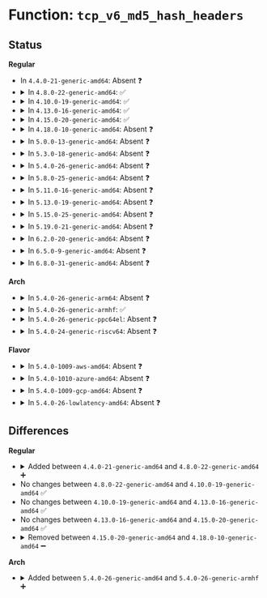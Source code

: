 # Function: <code>tcp_v6_md5_hash_headers</code>

## Status
<b>Regular</b>
<ul>
<li>
In <code>4.4.0-21-generic-amd64</code>: Absent ❓
</li>
<li>
<details>
<summary>In <code>4.8.0-22-generic-amd64</code>: ✅</summary>

```c
int tcp_v6_md5_hash_headers(struct tcp_md5sig_pool * hp, const struct in6_addr * daddr, const struct in6_addr * saddr, const struct tcphdr * th, int nbytes)
```

```json
{
  "name": "tcp_v6_md5_hash_headers",
  "collision_type": "Unique Static",
  "inline_type": "No",
  "funcs": [
    {
      "addr": 18446744071587616064,
      "name": "tcp_v6_md5_hash_headers",
      "external": false,
      "loc": "net/ipv6/tcp_ipv6.c:533",
      "file": "net/ipv6/tcp_ipv6.c",
      "inline": "seen, unknown",
      "caller_inline": [],
      "caller_func": [
        "net/ipv6/tcp_ipv6.c:tcp_v6_send_response",
        "net/ipv6/tcp_ipv6.c:tcp_v6_md5_hash_skb"
      ]
    }
  ],
  "symbols": [
    {
      "addr": 18446744071587616064,
      "name": "tcp_v6_md5_hash_headers",
      "section": ".text",
      "bind": "STB_LOCAL",
      "size": 183
    }
  ]
}
```
</details>
</li>
<li>
<details>
<summary>In <code>4.10.0-19-generic-amd64</code>: ✅</summary>

```c
int tcp_v6_md5_hash_headers(struct tcp_md5sig_pool * hp, const struct in6_addr * daddr, const struct in6_addr * saddr, const struct tcphdr * th, int nbytes)
```

```json
{
  "name": "tcp_v6_md5_hash_headers",
  "collision_type": "Unique Static",
  "inline_type": "No",
  "funcs": [
    {
      "addr": 18446744071587820928,
      "name": "tcp_v6_md5_hash_headers",
      "external": false,
      "loc": "net/ipv6/tcp_ipv6.c:542",
      "file": "net/ipv6/tcp_ipv6.c",
      "inline": "seen, unknown",
      "caller_inline": [],
      "caller_func": [
        "net/ipv6/tcp_ipv6.c:tcp_v6_send_response",
        "net/ipv6/tcp_ipv6.c:tcp_v6_md5_hash_skb"
      ]
    }
  ],
  "symbols": [
    {
      "addr": 18446744071587820928,
      "name": "tcp_v6_md5_hash_headers",
      "section": ".text",
      "bind": "STB_LOCAL",
      "size": 183
    }
  ]
}
```
</details>
</li>
<li>
<details>
<summary>In <code>4.13.0-16-generic-amd64</code>: ✅</summary>

```c
int tcp_v6_md5_hash_headers(struct tcp_md5sig_pool * hp, const struct in6_addr * daddr, const struct in6_addr * saddr, const struct tcphdr * th, int nbytes)
```

```json
{
  "name": "tcp_v6_md5_hash_headers",
  "collision_type": "Unique Static",
  "inline_type": "No",
  "funcs": [
    {
      "addr": 18446744071587978160,
      "name": "tcp_v6_md5_hash_headers",
      "external": false,
      "loc": "net/ipv6/tcp_ipv6.c:565",
      "file": "net/ipv6/tcp_ipv6.c",
      "inline": "seen, unknown",
      "caller_inline": [],
      "caller_func": [
        "net/ipv6/tcp_ipv6.c:tcp_v6_send_response",
        "net/ipv6/tcp_ipv6.c:tcp_v6_md5_hash_skb"
      ]
    }
  ],
  "symbols": [
    {
      "addr": 18446744071587978160,
      "name": "tcp_v6_md5_hash_headers",
      "section": ".text",
      "bind": "STB_LOCAL",
      "size": 193
    }
  ]
}
```
</details>
</li>
<li>
<details>
<summary>In <code>4.15.0-20-generic-amd64</code>: ✅</summary>

```c
int tcp_v6_md5_hash_headers(struct tcp_md5sig_pool * hp, const struct in6_addr * daddr, const struct in6_addr * saddr, const struct tcphdr * th, int nbytes)
```

```json
{
  "name": "tcp_v6_md5_hash_headers",
  "collision_type": "Unique Static",
  "inline_type": "No",
  "funcs": [
    {
      "addr": 18446744071588514128,
      "name": "tcp_v6_md5_hash_headers",
      "external": false,
      "loc": "net/ipv6/tcp_ipv6.c:567",
      "file": "net/ipv6/tcp_ipv6.c",
      "inline": "seen, unknown",
      "caller_inline": [],
      "caller_func": [
        "net/ipv6/tcp_ipv6.c:tcp_v6_send_response",
        "net/ipv6/tcp_ipv6.c:tcp_v6_md5_hash_skb"
      ]
    }
  ],
  "symbols": [
    {
      "addr": 18446744071588514128,
      "name": "tcp_v6_md5_hash_headers",
      "section": ".text",
      "bind": "STB_LOCAL",
      "size": 199
    }
  ]
}
```
</details>
</li>
<li>
<details>
<summary>In <code>4.18.0-10-generic-amd64</code>: Absent ❓</summary>

```json
{
  "name": "tcp_v6_md5_hash_headers",
  "collision_type": "Unique Static",
  "inline_type": "Selective",
  "funcs": [
    {
      "addr": 18446744071588880480,
      "name": "tcp_v6_md5_hash_headers",
      "external": false,
      "loc": "net/ipv6/tcp_ipv6.c:581",
      "file": "net/ipv6/tcp_ipv6.c",
      "inline": "not declared, inlined",
      "caller_inline": [],
      "caller_func": [
        "net/ipv6/tcp_ipv6.c:tcp_v6_send_response",
        "net/ipv6/tcp_ipv6.c:tcp_v6_md5_hash_skb"
      ]
    }
  ],
  "symbols": [
    {
      "addr": 18446744071588880480,
      "name": "tcp_v6_md5_hash_headers.isra.22",
      "section": ".text",
      "bind": "STB_LOCAL",
      "size": 177
    }
  ]
}
```
</details>
</li>
<li>
<details>
<summary>In <code>5.0.0-13-generic-amd64</code>: Absent ❓</summary>

```json
{
  "name": "tcp_v6_md5_hash_headers",
  "collision_type": "Unique Static",
  "inline_type": "Selective",
  "funcs": [
    {
      "addr": 18446744071589103824,
      "name": "tcp_v6_md5_hash_headers",
      "external": false,
      "loc": "net/ipv6/tcp_ipv6.c:584",
      "file": "net/ipv6/tcp_ipv6.c",
      "inline": "not declared, inlined",
      "caller_inline": [],
      "caller_func": [
        "net/ipv6/tcp_ipv6.c:tcp_v6_send_response",
        "net/ipv6/tcp_ipv6.c:tcp_v6_md5_hash_skb"
      ]
    }
  ],
  "symbols": [
    {
      "addr": 18446744071589103824,
      "name": "tcp_v6_md5_hash_headers.isra.25",
      "section": ".text",
      "bind": "STB_LOCAL",
      "size": 225
    }
  ]
}
```
</details>
</li>
<li>
<details>
<summary>In <code>5.3.0-18-generic-amd64</code>: Absent ❓</summary>

```json
{
  "name": "tcp_v6_md5_hash_headers",
  "collision_type": "Unique Static",
  "inline_type": "Selective",
  "funcs": [
    {
      "addr": 18446744071589556816,
      "name": "tcp_v6_md5_hash_headers",
      "external": false,
      "loc": "net/ipv6/tcp_ipv6.c:591",
      "file": "net/ipv6/tcp_ipv6.c",
      "inline": "not declared, inlined",
      "caller_inline": [],
      "caller_func": [
        "net/ipv6/tcp_ipv6.c:tcp_v6_send_response",
        "net/ipv6/tcp_ipv6.c:tcp_v6_md5_hash_skb"
      ]
    }
  ],
  "symbols": [
    {
      "addr": 18446744071589556816,
      "name": "tcp_v6_md5_hash_headers.isra.0",
      "section": ".text",
      "bind": "STB_LOCAL",
      "size": 234
    }
  ]
}
```
</details>
</li>
<li>
<details>
<summary>In <code>5.4.0-26-generic-amd64</code>: Absent ❓</summary>

```json
{
  "name": "tcp_v6_md5_hash_headers",
  "collision_type": "Unique Static",
  "inline_type": "Selective",
  "funcs": [
    {
      "addr": 18446744071589780848,
      "name": "tcp_v6_md5_hash_headers",
      "external": false,
      "loc": "net/ipv6/tcp_ipv6.c:593",
      "file": "net/ipv6/tcp_ipv6.c",
      "inline": "not declared, inlined",
      "caller_inline": [],
      "caller_func": [
        "net/ipv6/tcp_ipv6.c:tcp_v6_send_response",
        "net/ipv6/tcp_ipv6.c:tcp_v6_md5_hash_skb"
      ]
    }
  ],
  "symbols": [
    {
      "addr": 18446744071589780848,
      "name": "tcp_v6_md5_hash_headers.isra.0",
      "section": ".text",
      "bind": "STB_LOCAL",
      "size": 234
    }
  ]
}
```
</details>
</li>
<li>
<details>
<summary>In <code>5.8.0-25-generic-amd64</code>: Absent ❓</summary>

```json
{
  "name": "tcp_v6_md5_hash_headers",
  "collision_type": "Unique Static",
  "inline_type": "Selective",
  "funcs": [
    {
      "addr": 18446744071590802208,
      "name": "tcp_v6_md5_hash_headers",
      "external": false,
      "loc": "net/ipv6/tcp_ipv6.c:636",
      "file": "net/ipv6/tcp_ipv6.c",
      "inline": "not declared, inlined",
      "caller_inline": [],
      "caller_func": [
        "net/ipv6/tcp_ipv6.c:tcp_v6_md5_hash_skb"
      ]
    }
  ],
  "symbols": [
    {
      "addr": 18446744071590802208,
      "name": "tcp_v6_md5_hash_headers.isra.0",
      "section": ".text",
      "bind": "STB_LOCAL",
      "size": 246
    }
  ]
}
```
</details>
</li>
<li>
<details>
<summary>In <code>5.11.0-16-generic-amd64</code>: Absent ❓</summary>

```json
{
  "name": "tcp_v6_md5_hash_headers",
  "collision_type": "Unique Static",
  "inline_type": "Selective",
  "funcs": [
    {
      "addr": 18446744071590861600,
      "name": "tcp_v6_md5_hash_headers",
      "external": false,
      "loc": "net/ipv6/tcp_ipv6.c:647",
      "file": "net/ipv6/tcp_ipv6.c",
      "inline": "not declared, inlined",
      "caller_inline": [],
      "caller_func": [
        "net/ipv6/tcp_ipv6.c:tcp_v6_md5_hash_skb"
      ]
    }
  ],
  "symbols": [
    {
      "addr": 18446744071590861600,
      "name": "tcp_v6_md5_hash_headers.isra.0",
      "section": ".text",
      "bind": "STB_LOCAL",
      "size": 246
    }
  ]
}
```
</details>
</li>
<li>
<details>
<summary>In <code>5.13.0-19-generic-amd64</code>: Absent ❓</summary>

```json
{
  "name": "tcp_v6_md5_hash_headers",
  "collision_type": "Unique Static",
  "inline_type": "Selective",
  "funcs": [
    {
      "addr": 18446744071590790480,
      "name": "tcp_v6_md5_hash_headers",
      "external": false,
      "loc": "net/ipv6/tcp_ipv6.c:662",
      "file": "net/ipv6/tcp_ipv6.c",
      "inline": "not declared, inlined",
      "caller_inline": [],
      "caller_func": [
        "net/ipv6/tcp_ipv6.c:tcp_v6_send_response",
        "net/ipv6/tcp_ipv6.c:tcp_v6_md5_hash_skb"
      ]
    }
  ],
  "symbols": [
    {
      "addr": 18446744071590790480,
      "name": "tcp_v6_md5_hash_headers.isra.0",
      "section": ".text",
      "bind": "STB_LOCAL",
      "size": 246
    }
  ]
}
```
</details>
</li>
<li>
<details>
<summary>In <code>5.15.0-25-generic-amd64</code>: Absent ❓</summary>

```json
{
  "name": "tcp_v6_md5_hash_headers",
  "collision_type": "Unique Static",
  "inline_type": "Selective",
  "funcs": [
    {
      "addr": 18446744071591608048,
      "name": "tcp_v6_md5_hash_headers",
      "external": false,
      "loc": "net/ipv6/tcp_ipv6.c:665",
      "file": "net/ipv6/tcp_ipv6.c",
      "inline": "not declared, inlined",
      "caller_inline": [],
      "caller_func": [
        "net/ipv6/tcp_ipv6.c:tcp_v6_send_response",
        "net/ipv6/tcp_ipv6.c:tcp_v6_md5_hash_skb"
      ]
    }
  ],
  "symbols": [
    {
      "addr": 18446744071591608048,
      "name": "tcp_v6_md5_hash_headers.isra.0",
      "section": ".text",
      "bind": "STB_LOCAL",
      "size": 246
    }
  ]
}
```
</details>
</li>
<li>
<details>
<summary>In <code>5.19.0-21-generic-amd64</code>: Absent ❓</summary>

```json
{
  "name": "tcp_v6_md5_hash_headers",
  "collision_type": "Unique Static",
  "inline_type": "Selective",
  "funcs": [
    {
      "addr": 18446744071593301344,
      "name": "tcp_v6_md5_hash_headers",
      "external": false,
      "loc": "net/ipv6/tcp_ipv6.c:669",
      "file": "net/ipv6/tcp_ipv6.c",
      "inline": "not declared, inlined",
      "caller_inline": [],
      "caller_func": [
        "net/ipv6/tcp_ipv6.c:tcp_v6_send_response",
        "net/ipv6/tcp_ipv6.c:tcp_v6_md5_hash_skb"
      ]
    }
  ],
  "symbols": [
    {
      "addr": 18446744071593301344,
      "name": "tcp_v6_md5_hash_headers.isra.0",
      "section": ".text",
      "bind": "STB_LOCAL",
      "size": 284
    }
  ]
}
```
</details>
</li>
<li>
<details>
<summary>In <code>6.2.0-20-generic-amd64</code>: Absent ❓</summary>

```json
{
  "name": "tcp_v6_md5_hash_headers",
  "collision_type": "Unique Static",
  "inline_type": "Selective",
  "funcs": [
    {
      "addr": 18446744071595205376,
      "name": "tcp_v6_md5_hash_headers",
      "external": false,
      "loc": "net/ipv6/tcp_ipv6.c:676",
      "file": "net/ipv6/tcp_ipv6.c",
      "inline": "not declared, inlined",
      "caller_inline": [],
      "caller_func": [
        "net/ipv6/tcp_ipv6.c:tcp_v6_send_response",
        "net/ipv6/tcp_ipv6.c:tcp_v6_md5_hash_skb"
      ]
    }
  ],
  "symbols": [
    {
      "addr": 18446744071595205376,
      "name": "tcp_v6_md5_hash_headers.isra.0",
      "section": ".text",
      "bind": "STB_LOCAL",
      "size": 284
    }
  ]
}
```
</details>
</li>
<li>
<details>
<summary>In <code>6.5.0-9-generic-amd64</code>: Absent ❓</summary>

```json
{
  "name": "tcp_v6_md5_hash_headers",
  "collision_type": "Unique Static",
  "inline_type": "Selective",
  "funcs": [
    {
      "addr": 18446744071595601184,
      "name": "tcp_v6_md5_hash_headers",
      "external": false,
      "loc": "net/ipv6/tcp_ipv6.c:673",
      "file": "net/ipv6/tcp_ipv6.c",
      "inline": "not declared, inlined",
      "caller_inline": [],
      "caller_func": [
        "net/ipv6/tcp_ipv6.c:tcp_v6_md5_hash_skb"
      ]
    }
  ],
  "symbols": [
    {
      "addr": 18446744071595601184,
      "name": "tcp_v6_md5_hash_headers.isra.0",
      "section": ".text",
      "bind": "STB_LOCAL",
      "size": 267
    }
  ]
}
```
</details>
</li>
<li>
<details>
<summary>In <code>6.8.0-31-generic-amd64</code>: Absent ❓</summary>

```json
{
  "name": "tcp_v6_md5_hash_headers",
  "collision_type": "Unique Static",
  "inline_type": "Selective",
  "funcs": [
    {
      "addr": 18446744071596443456,
      "name": "tcp_v6_md5_hash_headers",
      "external": false,
      "loc": "net/ipv6/tcp_ipv6.c:693",
      "file": "net/ipv6/tcp_ipv6.c",
      "inline": "not declared, inlined",
      "caller_inline": [],
      "caller_func": [
        "net/ipv6/tcp_ipv6.c:tcp_v6_send_response",
        "net/ipv6/tcp_ipv6.c:tcp_v6_md5_hash_skb"
      ]
    }
  ],
  "symbols": [
    {
      "addr": 18446744071596443456,
      "name": "tcp_v6_md5_hash_headers.isra.0",
      "section": ".text",
      "bind": "STB_LOCAL",
      "size": 228
    }
  ]
}
```
</details>
</li>
</ul>
<b>Arch</b>
<ul>
<li>
<details>
<summary>In <code>5.4.0-26-generic-arm64</code>: Absent ❓</summary>

```json
{
  "name": "tcp_v6_md5_hash_headers",
  "collision_type": "Unique Static",
  "inline_type": "Selective",
  "funcs": [
    {
      "addr": 18446603336503485800,
      "name": "tcp_v6_md5_hash_headers",
      "external": false,
      "loc": "net/ipv6/tcp_ipv6.c:593",
      "file": "net/ipv6/tcp_ipv6.c",
      "inline": "not declared, inlined",
      "caller_inline": [],
      "caller_func": [
        "net/ipv6/tcp_ipv6.c:tcp_v6_send_response",
        "net/ipv6/tcp_ipv6.c:tcp_v6_md5_hash_skb"
      ]
    }
  ],
  "symbols": [
    {
      "addr": 18446603336503485800,
      "name": "tcp_v6_md5_hash_headers.isra.0",
      "section": ".text",
      "bind": "STB_LOCAL",
      "size": 264
    }
  ]
}
```
</details>
</li>
<li>
<details>
<summary>In <code>5.4.0-26-generic-armhf</code>: ✅</summary>

```c
int tcp_v6_md5_hash_headers(struct tcp_md5sig_pool * hp, const struct in6_addr * daddr, const struct in6_addr * saddr, const struct tcphdr * th, int nbytes)
```

```json
{
  "name": "tcp_v6_md5_hash_headers",
  "collision_type": "Unique Static",
  "inline_type": "No",
  "funcs": [
    {
      "addr": 3236135928,
      "name": "tcp_v6_md5_hash_headers",
      "external": false,
      "loc": "net/ipv6/tcp_ipv6.c:593",
      "file": "net/ipv6/tcp_ipv6.c",
      "inline": "seen, unknown",
      "caller_inline": [],
      "caller_func": [
        "net/ipv6/tcp_ipv6.c:tcp_v6_send_response",
        "net/ipv6/tcp_ipv6.c:tcp_v6_md5_hash_skb"
      ]
    }
  ],
  "symbols": [
    {
      "addr": 3236135928,
      "name": "tcp_v6_md5_hash_headers",
      "section": ".text",
      "bind": "STB_LOCAL",
      "size": 288
    }
  ]
}
```
</details>
</li>
<li>
<details>
<summary>In <code>5.4.0-26-generic-ppc64el</code>: Absent ❓</summary>

```json
{
  "name": "tcp_v6_md5_hash_headers",
  "collision_type": "Unique Static",
  "inline_type": "Selective",
  "funcs": [
    {
      "addr": 13835058055297272736,
      "name": "tcp_v6_md5_hash_headers",
      "external": false,
      "loc": "net/ipv6/tcp_ipv6.c:593",
      "file": "net/ipv6/tcp_ipv6.c",
      "inline": "not declared, inlined",
      "caller_inline": [],
      "caller_func": [
        "net/ipv6/tcp_ipv6.c:tcp_v6_send_response",
        "net/ipv6/tcp_ipv6.c:tcp_v6_md5_hash_skb"
      ]
    }
  ],
  "symbols": [
    {
      "addr": 13835058055297272736,
      "name": "tcp_v6_md5_hash_headers.isra.0",
      "section": ".text",
      "bind": "STB_LOCAL",
      "size": 340
    }
  ]
}
```
</details>
</li>
<li>
<details>
<summary>In <code>5.4.0-24-generic-riscv64</code>: Absent ❓</summary>

```json
{
  "name": "tcp_v6_md5_hash_headers",
  "collision_type": "Unique Static",
  "inline_type": "Selective",
  "funcs": [
    {
      "addr": 18446743936279460820,
      "name": "tcp_v6_md5_hash_headers",
      "external": false,
      "loc": "net/ipv6/tcp_ipv6.c:593",
      "file": "net/ipv6/tcp_ipv6.c",
      "inline": "not declared, inlined",
      "caller_inline": [],
      "caller_func": [
        "net/ipv6/tcp_ipv6.c:tcp_v6_send_response",
        "net/ipv6/tcp_ipv6.c:tcp_v6_md5_hash_skb"
      ]
    }
  ],
  "symbols": [
    {
      "addr": 18446743936279460820,
      "name": "tcp_v6_md5_hash_headers.isra.0",
      "section": ".text",
      "bind": "STB_LOCAL",
      "size": 274
    }
  ]
}
```
</details>
</li>
</ul>
<b>Flavor</b>
<ul>
<li>
<details>
<summary>In <code>5.4.0-1009-aws-amd64</code>: Absent ❓</summary>

```json
{
  "name": "tcp_v6_md5_hash_headers",
  "collision_type": "Unique Static",
  "inline_type": "Selective",
  "funcs": [
    {
      "addr": 18446744071589385216,
      "name": "tcp_v6_md5_hash_headers",
      "external": false,
      "loc": "net/ipv6/tcp_ipv6.c:593",
      "file": "net/ipv6/tcp_ipv6.c",
      "inline": "not declared, inlined",
      "caller_inline": [],
      "caller_func": [
        "net/ipv6/tcp_ipv6.c:tcp_v6_send_response",
        "net/ipv6/tcp_ipv6.c:tcp_v6_md5_hash_skb"
      ]
    }
  ],
  "symbols": [
    {
      "addr": 18446744071589385216,
      "name": "tcp_v6_md5_hash_headers.isra.0",
      "section": ".text",
      "bind": "STB_LOCAL",
      "size": 234
    }
  ]
}
```
</details>
</li>
<li>
<details>
<summary>In <code>5.4.0-1010-azure-amd64</code>: Absent ❓</summary>

```json
{
  "name": "tcp_v6_md5_hash_headers",
  "collision_type": "Unique Static",
  "inline_type": "Selective",
  "funcs": [
    {
      "addr": 18446744071589110208,
      "name": "tcp_v6_md5_hash_headers",
      "external": false,
      "loc": "net/ipv6/tcp_ipv6.c:593",
      "file": "net/ipv6/tcp_ipv6.c",
      "inline": "not declared, inlined",
      "caller_inline": [],
      "caller_func": [
        "net/ipv6/tcp_ipv6.c:tcp_v6_send_response",
        "net/ipv6/tcp_ipv6.c:tcp_v6_md5_hash_skb"
      ]
    }
  ],
  "symbols": [
    {
      "addr": 18446744071589110208,
      "name": "tcp_v6_md5_hash_headers.isra.0",
      "section": ".text",
      "bind": "STB_LOCAL",
      "size": 234
    }
  ]
}
```
</details>
</li>
<li>
<details>
<summary>In <code>5.4.0-1009-gcp-amd64</code>: Absent ❓</summary>

```json
{
  "name": "tcp_v6_md5_hash_headers",
  "collision_type": "Unique Static",
  "inline_type": "Selective",
  "funcs": [
    {
      "addr": 18446744071589822080,
      "name": "tcp_v6_md5_hash_headers",
      "external": false,
      "loc": "net/ipv6/tcp_ipv6.c:593",
      "file": "net/ipv6/tcp_ipv6.c",
      "inline": "not declared, inlined",
      "caller_inline": [],
      "caller_func": [
        "net/ipv6/tcp_ipv6.c:tcp_v6_send_response",
        "net/ipv6/tcp_ipv6.c:tcp_v6_md5_hash_skb"
      ]
    }
  ],
  "symbols": [
    {
      "addr": 18446744071589822080,
      "name": "tcp_v6_md5_hash_headers.isra.0",
      "section": ".text",
      "bind": "STB_LOCAL",
      "size": 234
    }
  ]
}
```
</details>
</li>
<li>
<details>
<summary>In <code>5.4.0-26-lowlatency-amd64</code>: Absent ❓</summary>

```json
{
  "name": "tcp_v6_md5_hash_headers",
  "collision_type": "Unique Static",
  "inline_type": "Selective",
  "funcs": [
    {
      "addr": 18446744071589873136,
      "name": "tcp_v6_md5_hash_headers",
      "external": false,
      "loc": "net/ipv6/tcp_ipv6.c:593",
      "file": "net/ipv6/tcp_ipv6.c",
      "inline": "not declared, inlined",
      "caller_inline": [],
      "caller_func": [
        "net/ipv6/tcp_ipv6.c:tcp_v6_send_response",
        "net/ipv6/tcp_ipv6.c:tcp_v6_md5_hash_skb"
      ]
    }
  ],
  "symbols": [
    {
      "addr": 18446744071589873136,
      "name": "tcp_v6_md5_hash_headers.isra.0",
      "section": ".text",
      "bind": "STB_LOCAL",
      "size": 234
    }
  ]
}
```
</details>
</li>
</ul>

## Differences
<b>Regular</b>
<ul>
<li>
<details>
<summary>Added between <code>4.4.0-21-generic-amd64</code> and <code>4.8.0-22-generic-amd64</code> ➕</summary>

```c
int tcp_v6_md5_hash_headers(struct tcp_md5sig_pool * hp, const struct in6_addr * daddr, const struct in6_addr * saddr, const struct tcphdr * th, int nbytes)
```
</details>
</li>
<li>
No changes between <code>4.8.0-22-generic-amd64</code> and <code>4.10.0-19-generic-amd64</code> ✅
</li>
<li>
No changes between <code>4.10.0-19-generic-amd64</code> and <code>4.13.0-16-generic-amd64</code> ✅
</li>
<li>
No changes between <code>4.13.0-16-generic-amd64</code> and <code>4.15.0-20-generic-amd64</code> ✅
</li>
<li>
<details>
<summary>Removed between <code>4.15.0-20-generic-amd64</code> and <code>4.18.0-10-generic-amd64</code> ➖</summary>

```c
int tcp_v6_md5_hash_headers(struct tcp_md5sig_pool * hp, const struct in6_addr * daddr, const struct in6_addr * saddr, const struct tcphdr * th, int nbytes)
```
</details>
</li>
</ul>
<b>Arch</b>
<ul>
<li>
<details>
<summary>Added between <code>5.4.0-26-generic-amd64</code> and <code>5.4.0-26-generic-armhf</code> ➕</summary>

```c
int tcp_v6_md5_hash_headers(struct tcp_md5sig_pool * hp, const struct in6_addr * daddr, const struct in6_addr * saddr, const struct tcphdr * th, int nbytes)
```
</details>
</li>
</ul>
